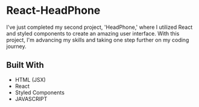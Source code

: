 # React-HeadPhone

I've just completed my second project, 'HeadPhone,' where I utilized React and styled components to create an amazing user interface. With this project, I'm advancing my skills and taking one step further on my coding journey.

## Built With
- HTML (JSX)
- React
- Styled Components
- JAVASCRIPT
